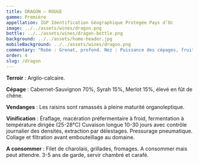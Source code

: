 ```yaml
---
title: DRAGON – ROUGE
gamme: Première
appellation: IGP Identification Géographique Protégée Pays d’Oc
image: ../../assets/wines/dragon.png
bottle: ../../assets/wines/dragon-bottle.png
background: ../../assets/home-header.jpg
mobileBackground: ../../assets/wines/dragon.png
commentary: "Robe : Grenat, profond. Nez : Puissance des cépages, fruits rouges, sous bois, vanillé. Bouche : Epicé, tannin velouté qui participe à l’équilibre gustatif."
order: 4
slug: /dragon
---
```


**Terroir** : Argilo-calcaire.

**Cépage** : Cabernet-Sauvignon 70%, Syrah 15%, Merlot 15%, élevé en fût de chêne.

**Vendanges** : Les raisins sont ramassés à pleine maturité organoleptique.

**Vinification** : Éraflage, macération préfermentaire à froid, fermentation à température dirigée (25-28°C) Cuvaison longue 10-30 jours avec contrôle journalier des densités, extraction par délestages. Pressurage pneumatique. Collage et filtration avant embouteillage au domaine.

**A consommer** : Filet de charolais, grillades, fromages. A consommer mais peut attendre. 3-5 ans de garde, servir chambré et carafé.

